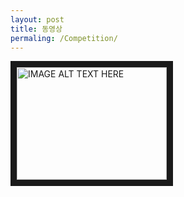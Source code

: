 ```yaml
---
layout: post
title: 동영상
permaling: /Competition/
---
```


<a href="https://youtu.be/YWNWi-ZWL3c
" target="_blank"><img src="https://youtu.be/YWNWi-ZWL3c" 
alt="IMAGE ALT TEXT HERE" width="240" height="180" border="10" /></a>
